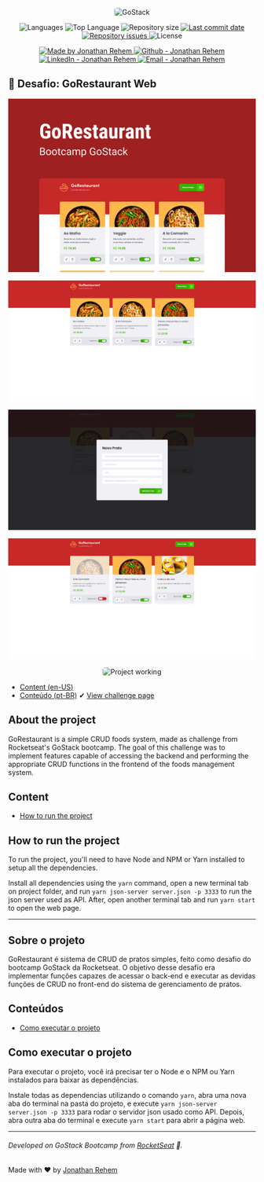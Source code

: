 <p align="center">
    <img alt="GoStack" src="https://storage.googleapis.com/golden-wind/bootcamp-gostack/header-desafios-new.png" style="border-radius:5px;"/>
</p>

<p align="center">
  <img alt="Languages" src="https://img.shields.io/github/languages/count/90sRehem/bootcamp-gostack-challenge-10">
  <img alt="Top Language" src="https://img.shields.io/github/languages/top/90sRehem/bootcamp-gostack-challenge-10">
  <img alt="Repository size" src="https://img.shields.io/github/repo-size/90sRehem/bootcamp-gostack-challenge-10">
  <a href="https://github.com/90sRehem/bootcamp-gostack-challenge-10/commits/master">
    <img alt="Last commit date" src="https://img.shields.io/github/last-commit/90sRehem/bootcamp-gostack-challenge-10">
  </a>
   <a href="https://github.com/90sRehem/bootcamp-gostack-challenge-10/issues">
    <img alt="Repository issues" src="https://img.shields.io/github/issues/90sRehem/bootcamp-gostack-challenge-10">
  </a>
  <img alt="License" src="https://img.shields.io/github/license/90sRehem/bootcamp-gostack-challenge-10">
</p>

<p align="center">

  <a href="https://github.com/90sRehem" target="_blank">
    <img alt="Made by Jonathan Rehem" src="https://img.shields.io/badge/made%20by-Jonathan_Rehem-informational">
  </a>
  <a href="https://github.com/90sRehem" target="_blank" >
    <img alt="Github - Jonathan Rehem" src="https://img.shields.io/badge/Github--%23F8952D?style=social&logo=github">
  </a>
  <a href="https://www.linkedin.com/in/90sRehem/" target="_blank" >
    <img alt="LinkedIn - Jonathan Rehem" src="https://img.shields.io/badge/Linkedin--%23F8952D?style=social&logo=linkedin">
  </a>
  <a href="mailto:jonathan.de.oliveira@live.com" target="_blank" >
    <img alt="Email - Jonathan Rehem" src="https://img.shields.io/badge/Email--%23F8952D?style=social&logo=gmail">
  </a>

</p>

## :rocket: Desafio: GoRestaurant Web

<p align="center">
  <img src="uploads/GoRestaurantWeb_cover.png"/>
</p>

<p align="center">
  <img src="uploads/dashboard-1.png"/>
</p>

<p align="center">
  <img src="uploads/dashboard-2.png"/>
</p>

<p align="center">
  <img src="uploads/dashboard-3.png"/>
</p>

<p align="center">
<img alt="Project working" src="https://media.giphy.com/media/Pmcf4rC7eyu3jYpDGg/giphy.gif" style="border-radius:5px;"/>
</p>

* [Content (en-US)](#secao-en_us)
* [Conteúdo (pt-BR)](#secao-pt_br)
✔ [View challenge page](https://github.com/Rocketseat/bootcamp-gostack-desafios/tree/master/desafio-reactjs-crud)

## About the project <a id="secao-en_us"></a>

GoRestaurant is a simple CRUD foods system, made as challenge from Rocketseat's GoStack bootcamp. The goal of this challenge was to implement features capable of accessing the backend and performing the appropriate CRUD functions in the frontend of the foods management system.

## Content
  * [How to run the project](#installation)

## How to run the project <a id="installation"></a>
To run the project, you'll need to have Node and NPM or Yarn installed to setup all the dependencies.

Install all dependencies using the `yarn` command, open a new terminal tab on project folder, and run `yarn json-server server.json -p 3333` to run the json server used as API. After, open another terminal tab and run `yarn start` to open the web page.

---

## Sobre o projeto <a id="secao-pt_br"></a>

GoRestaurant é sistema de CRUD de pratos simples, feito como desafio do bootcamp GoStack da Rocketseat. O objetivo desse desafio era implementar funções capazes de acessar o back-end e executar as devidas funções de CRUD no front-end do sistema de gerenciamento de pratos.

## Conteúdos
  * [Como executar o projeto](#instalacao)

## Como executar o projeto <a id="instalacao"></a>
Para executar o projeto, você irá precisar ter o Node e o NPM ou Yarn instalados para baixar as dependências.

Instale todas as dependencias utilizando o comando `yarn`, abra uma nova aba do terminal na pasta do projeto, e execute `yarn json-server server.json -p 3333` para rodar o servidor json usado como API. Depois, abra outra aba do terminal e execute `yarn start` para abrir a página web.

---
###### Developed on GoStack Bootcamp from [RocketSeat](https://rocketseat.com.br) :rocket:.
Made with :heart: by [Jonathan Rehem](https://github.com/90sRehem)
